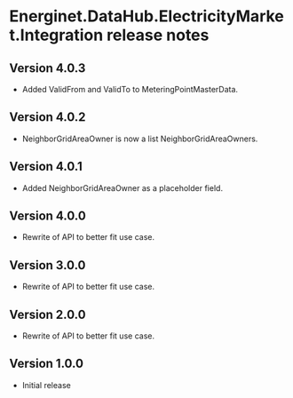 # Energinet.DataHub.ElectricityMarket.Integration release notes

## Version 4.0.3

- Added ValidFrom and ValidTo to MeteringPointMasterData.

## Version 4.0.2

- NeighborGridAreaOwner is now a list NeighborGridAreaOwners.

## Version 4.0.1

- Added NeighborGridAreaOwner as a placeholder field.

## Version 4.0.0

- Rewrite of API to better fit use case.

## Version 3.0.0

- Rewrite of API to better fit use case.

## Version 2.0.0

- Rewrite of API to better fit use case.

## Version 1.0.0

- Initial release
